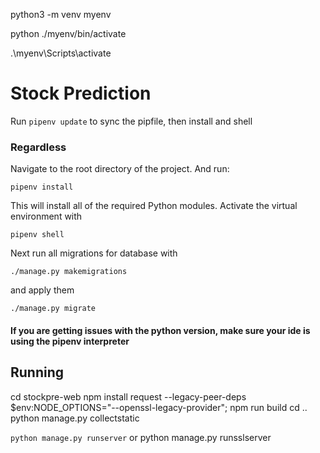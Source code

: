 python3 -m venv myenv    

 python ./myenv/bin/activate  

 .\myenv\Scripts\activate   

# Stock Prediction
Run `pipenv update` to sync the pipfile, then install and shell

### Regardless
Navigate to the root directory of the project. And run:

`pipenv install`

This will install all of the required Python modules.
Activate the virtual environment with

`pipenv shell`

Next run all migrations for database with

`./manage.py makemigrations`

and apply them

`./manage.py migrate`
#### If you are getting issues with the python version, make sure your ide is using the pipenv interpreter

## Running

cd stockpre-web
npm install request --legacy-peer-deps
$env:NODE_OPTIONS="--openssl-legacy-provider";
npm run build
cd ..
python manage.py collectstatic

`python manage.py runserver` or python manage.py runsslserver     

